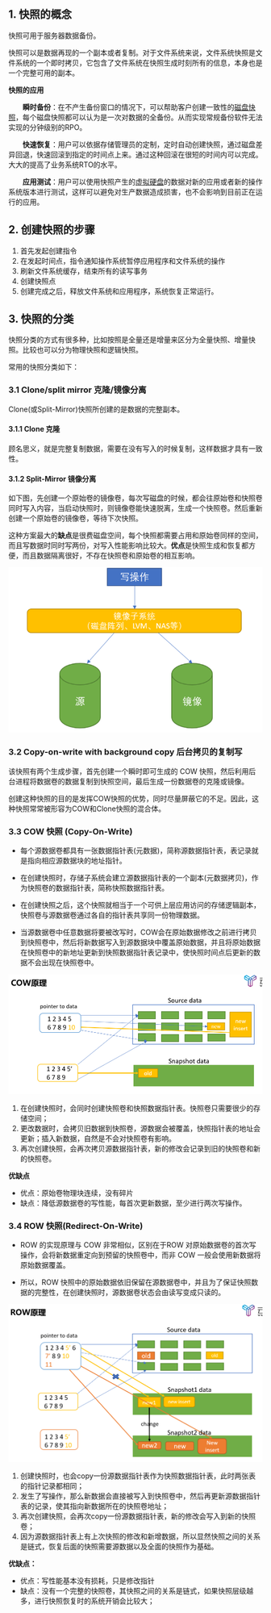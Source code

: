 

## 1. 快照的概念

快照可用于服务器数据备份。

快照可以是数据再现的一个副本或者复制。对于文件系统来说，文件系统快照是文件系统的一个即时拷贝，它包含了文件系统在快照生成时刻所有的信息，本身也是一个完整可用的副本。

**快照的应用**

　　**瞬时备份**：在不产生备份窗口的情况下，可以帮助客户创建一致性的[磁盘快照](https://www.zhihu.com/search?q=磁盘快照&search_source=Entity&hybrid_search_source=Entity&hybrid_search_extra={"sourceType"%3A"article"%2C"sourceId"%3A21749155})，每个磁盘快照都可以认为是一次对数据的全备份。从而实现常规备份软件无法实现的分钟级别的RPO。

　　**快速恢复**：用户可以依据存储管理员的定制，定时自动创建快照，通过磁盘差异回退，快速回滚到指定的时间点上来。通过这种回滚在很短的时间内可以完成。大大的提高了业务系统RTO的水平。

　　**应用测试**：用户可以使用快照产生的[虚拟硬盘](https://www.zhihu.com/search?q=虚拟硬盘&search_source=Entity&hybrid_search_source=Entity&hybrid_search_extra={"sourceType"%3A"article"%2C"sourceId"%3A21749155})的数据对新的应用或者新的操作系统版本进行测试，这样可以避免对生产数据造成损害，也不会影响到目前正在运行的应用。

## 2. 创建快照的步骤

1. 首先发起创建指令
2. 在发起时间点，指令通知操作系统暂停应用程序和文件系统的操作
3. 刷新文件系统缓存，结束所有的读写事务
4. 创建快照点
5. 创建完成之后，释放文件系统和应用程序，系统恢复正常运行。

## 3. 快照的分类

快照分类的方式有很多种，比如按照是全量还是增量来区分为全量快照、增量快照。比较也可以分为物理快照和逻辑快照。

常用的快照分类如下：

### 3.1 Clone/split mirror 克隆/镜像分离

Clone(或Split-Mirror)快照所创建的是数据的完整副本。

#### 3.1.1 Clone 克隆

顾名思义，就是完整复制数据，需要在没有写入的时候复制，这样数据才具有一致性。

#### 3.1.2 Split-Mirror 镜像分离

如下图，先创建一个原始卷的镜像卷，每次写磁盘的时候，都会往原始卷和快照卷同时写入内容，当启动快照时，则镜像卷能快速脱离，生成一个快照卷。然后重新创建一个原始卷的镜像卷，等待下次快照。

这种方案最大的**缺点**是很费磁盘空间，每个快照都需要占用和原始卷同样的空间，而且写数据时同时写两份，对写入性能影响比较大。**优点**是快照生成和恢复都方便，而且数据隔离很好，不存在快照卷和原始卷的相互影响。

![镜像分离](./images/split-mirror.png)

### 3.2 Copy-on-write with background copy 后台拷贝的复制写

该快照有两个生成步骤，首先创建一个瞬时即可生成的 COW 快照，然后利用后台进程将数据卷的数据复制到快照空间，最后生成一份数据卷的克隆或镜像。

创建这种快照的目的是发挥COW快照的优势，同时尽量屏蔽它的不足。因此，这种快照常常被形容为COW和Clone快照的混合体。

### 3.3 COW 快照 (Copy-On-Write)

- 每个源数据卷都具有一张数据指针表(元数据)，简称源数据指针表，表记录就是指向相应源数据块的地址指针。

- 在创建快照时，存储子系统会建立源数据指针表的一个副本(元数据拷贝)，作为快照卷的数据指针表，简称快照数据指针表。

- 在创建快照之后，这个快照就相当于一个可供上层应用访问的存储逻辑副本，快照卷与源数据卷通过各自的指针表共享同一份物理数据。

- 当源数据卷中任意数据将要被改写时，COW会在原始数据修改之前进行拷贝到快照卷中，然后将新数据写入到源数据块中覆盖原始数据，并且将原始数据在快照卷中的新地址更新到快照数据指针表记录中，使快照时间点后更新的数据不会出现在快照卷中。

![COW快照](./images/COW.png)

1. 在创建快照时，会同时创建快照卷和快照数据指针表。快照卷只需要很少的存储空间；
2. 更改数据时，会拷贝旧数据到快照卷，源数据会被覆盖，快照指针表的地址会更新；插入新数据，自然是不会对快照卷有影响。
3. 再次创建快照，会再次拷贝源数据指针表，新的修改会记录到旧的快照卷和新的快照卷。

**优缺点**

- 优点：原始卷物理块连续，没有碎片
- 缺点：降低源数据卷的写性能，每首次更新数据，至少进行两次写操作。

### 3.4 ROW 快照(Redirect-On-Write)

- ROW 的实现原理与 COW 非常相似，区别在于ROW 对原始数据卷的首次写操作，会将新数据重定向到预留的快照卷中，而非 COW 一般会使用新数据将原始数据覆盖。

- 所以，ROW 快照中的原始数据依旧保留在源数据卷中，并且为了保证快照数据的完整性，在创建快照时，源数据卷状态会由读写变成只读的。

![ROW快照](./images/ROW.png)

1. 创建快照时，也会copy一份源数据指针表作为快照数据指针表，此时两张表的指针记录都相同；
2. 发生了写操作，那么新数据会直接被写入到快照卷中，然后再更新源数据指针表的记录，使其指向新数据所在的快照卷地址；
3. 再次创建快照，会再次copy一份源数据指针表，新的修改会写入到新的快照卷；
4. 因为源数据指针表上有上次快照的修改和新增数据，所以显然快照之间的关系是链式，恢复后面的快照需要源数据以及全面的快照作为基础。

**优缺点：**

- 优点：写性能基本没有损耗，只是修改指针
- 缺点：没有一个完整的快照卷，其快照之间的关系是链式，如果快照层级越多，进行快照恢复时的系统开销会比较大；